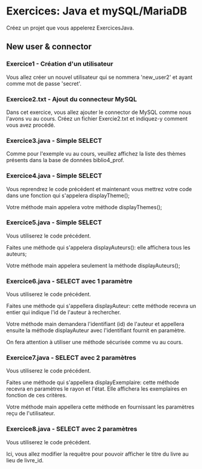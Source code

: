 # Exercices: Java et mySQL/MariaDB
Créez un projet que vous appelerez ExercicesJava.

## New user & connector
### Exercice1 - Création d'un utilisateur
Vous allez créer un nouvel utilisateur qui se nommera 'new_user2' et ayant comme mot de passe 'secret'.

### Exercice2.txt - Ajout du connecteur MySQL
Dans cet exercice, vous allez ajouter le connector de MySQL comme nous l'avons vu au cours.
Créez un fichier Exercie2.txt et indiquez-y comment vous avez procédé.

### Exercice3.java - Simple SELECT
Comme pour l'exemple vu au cours, veuillez affichez la liste des thèmes présents dans la base de données biblio4_prof.

### Exercice4.java - Simple SELECT

Vous reprendrez le code précédent et maintenant vous mettrez votre code dans une fonction qui s'appelera displayTheme();

Votre méthode main appelera votre méthode displayThemes();

### Exercice5.java - Simple SELECT

Vous utiliserez le code précédent.

Faites une méthode qui s'appelera displayAuteurs(): elle affichera tous les auteurs;

Votre méthode main appelera seulement la méthode displayAuteurs();

### Exercice6.java - SELECT avec 1 paramètre

Vous utiliserez le code précédent.

Faites une méthode qui s'appellera displayAuteur: cette méthode recevra un entier qui indique l'id de l'auteur à rechercher.

Votre méthode main demandera l'identifiant (id) de l'auteur et appellera ensuite la méthode displayAuteur avec l'identifiant fournit en paramètre.

On fera attention à utiliser une méthode sécurisée comme vu au cours.

### Exercice7.java - SELECT avec 2 paramètres

Vous utiliserez le code précédent.

Faites une méthode qui s'appellera displayExemplaire: cette méthode recevra en paramètres le rayon et l'état. Elle affichera les exemplaires en fonction de ces critères.

Votre méthode main appellera cette méthode en fournissant les paramètres reçu de l'utilisateur.

### Exercice8.java - SELECT avec 2 paramètres

Vous utiliserez le code précédent.

Ici, vous allez modifier la requêtre pour pouvoir afficher le titre du livre au lieu de livre_id.











